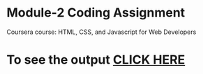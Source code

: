 # Module-2 Coding Assignment

Coursera course: HTML, CSS, and Javascript for Web Developers

# To see the output [CLICK HERE](https://shubhamsks.github.io/blob/main/project/Module2/index.html)

